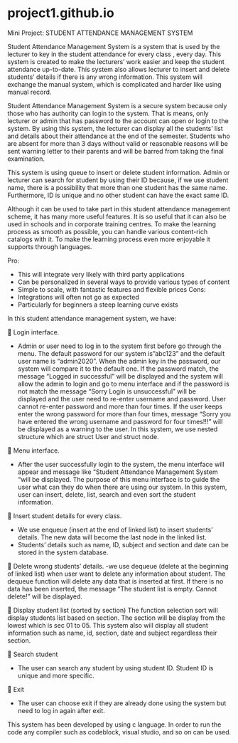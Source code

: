 # project1.github.io

Mini Project: STUDENT ATTENDANCE MANAGEMENT SYSTEM

Student Attendance Management System is a system that is used by the lecturer to key in the student attendance for every class , every day. This system is created 
to make the lecturers’ work easier and keep the student attendance up-to-date. This system also allows lecturer to insert and delete students’ details if there is any 
wrong information. This system will exchange the manual system, which is complicated and harder like using manual record. 

Student Attendance Management System is a secure system because only those who has authority can login to the system. That is means, only lecturer or admin that
has password to the account can open or login to the system. By using this system, the lecturer can display all the students’ list and details about their attendance 
at the end of the semester. Students who are absent for more than 3 days without valid or reasonable reasons will be sent warning letter to their parents and will be 
barred from taking the final examination.

This system is using queue to insert or delete student information. Admin or lecturer can search for student by using their ID because, if we use student name, there 
is a possibility that more than one student has  the same name. Furthermore, ID is unique and no other student can have the exact same ID.

Although it can be used to take part in this student attendance management scheme, it has many more useful features. It is so useful that it can also be used in 
schools and in corporate training centres. To make the learning process as smooth as possible, you can handle various content-rich catalogs with it. To make the 
learning process even more enjoyable it supports through languages.

Pro:
-	This will integrate very likely with third party applications
-	Can be personalized in several ways to provide various types of content
-	Simple to scale, with fantastic features and flexible prices
Cons:
-	Integrations will often not go as expected
-	Particularly for beginners a steep learning curve exists

In this student attendance management system, we have:

	Login interface.
-	Admin or user need to log in to the system first before go through the menu. The default password for our system is”abc123” and the default user name is 
“admin2020”. When the admin key in the password, our system will compare it to the default one. If the password match, the message “Logged in successful” will be 
displayed and the system will allow the admin to login and go to menu interface and if the password is not match  the message “Sorry Login is unsuccessful” will be  
displayed and the user need to re-enter username and password. User cannot re-enter password and more than four times. If the user keeps enter the wrong password 
for more than four times, message “Sorry you have entered the wrong username and password for four times!!!” will be displayed as a warning to the user. In this 
system, we use nested structure which are struct User and struct node.

	Menu interface.
-	 After the user successfully login to the system, the menu interface will appear and message like “Student Attendance Management System “will be displayed. The
purpose of this menu interface is to guide the user what can they do when there are using our system. In this system, user can insert, delete, list, search and 
even sort the student information.


	Insert student details for every class.
- We use enqueue (insert at the end of linked list) to insert students’ details. The new data will become the last node in the linked list. 
- Students’ details such as name, ID, subject and section and date can be stored in the system database.


	Delete wrong students’ details.
-we use dequeue (delete at the beginning of linked list) when user want to delete any information about student. The dequeue function will delete any data that 
is inserted at first. If there is no data has been inserted, the message “The student list is empty. Cannot delete!” will be displayed.

	Display student list (sorted by section)
The function selection sort will display students list based on section. The section will be display from the lowest which is sec 01 to 05. 
This system also will display all student information such as name, id, section, date and subject regardless their section.

	Search student
-	The user can search any student by using student ID. Student ID is unique and more specific.

	Exit
-	The user can choose exit if they are already done using the system but need to log in again after exit.

This system has been developed by using c language. In order to run the code any compiler such as codeblock, visual studio, and so on can be used.

